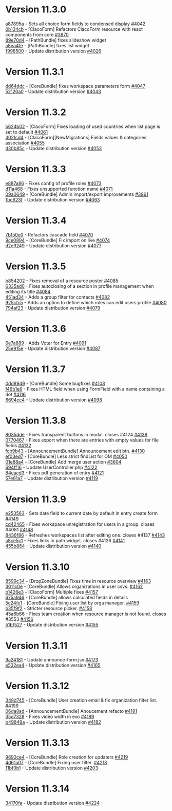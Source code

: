 # Version 11.3.0  

[a87895a](https://github.com/claroline/Distribution/commit/a87895a) - Sets all choice form fields to condensed display [#4042](https://github.com/claroline/Distribution/pull/4042)  
[0b134cb](https://github.com/claroline/Distribution/commit/0b134cb) - [ClacoForm] Refactors ClacoForm resource with react components from core [#3870](https://github.com/claroline/Distribution/pull/3870)  
[89e70d4](https://github.com/claroline/Distribution/commit/89e70d4) - [PathBundle] fixes slideshow widget  
[a8ea4fe](https://github.com/claroline/Distribution/commit/a8ea4fe) - [PathBundle] fixes list widget  
[1998500](https://github.com/claroline/Distribution/commit/1998500) - Update distribution version [#4026](https://github.com/claroline/Distribution/pull/4026)  

# Version 11.3.1  

[dd64ddc](https://github.com/claroline/Distribution/commit/dd64ddc) - [CoreBundle] fixes workspace parameters form [#4047](https://github.com/claroline/Distribution/pull/4047)  
[52120a0](https://github.com/claroline/Distribution/commit/52120a0) - Update distribution version [#4043](https://github.com/claroline/Distribution/pull/4043)  

# Version 11.3.2  

[b624b02](https://github.com/claroline/Distribution/commit/b624b02) - [ClacoForm] Fixes loading of used countries when list page is set to default [#4061](https://github.com/claroline/Distribution/pull/4061)  
[302fcd4](https://github.com/claroline/Distribution/commit/302fcd4) - [ClacoForm][NewMigrations] Fields values & categories association [#4055](https://github.com/claroline/Distribution/pull/4055)  
[d30b85c](https://github.com/claroline/Distribution/commit/d30b85c) - Update distribution version [#4053](https://github.com/claroline/Distribution/pull/4053)  

# Version 11.3.3  

[e887a86](https://github.com/claroline/Distribution/commit/e887a86) - Fixes config of profile roles [#4073](https://github.com/claroline/Distribution/pull/4073)  
[d11a468](https://github.com/claroline/Distribution/commit/d11a468) - Fixes unsupported function name [#4071](https://github.com/claroline/Distribution/pull/4071)  
[09a0649](https://github.com/claroline/Distribution/commit/09a0649) - [CoreBundle] Admin import/export improvements [#3961](https://github.com/claroline/Distribution/pull/3961)  
[1bc623f](https://github.com/claroline/Distribution/commit/1bc623f) - Update distribution version [#4063](https://github.com/claroline/Distribution/pull/4063)  

# Version 11.3.4  

[7b150e0](https://github.com/claroline/Distribution/commit/7b150e0) - Refactors cascade field [#4070](https://github.com/claroline/Distribution/pull/4070)  
[9ce0894](https://github.com/claroline/Distribution/commit/9ce0894) - [CoreBundle] Fix import on live [#4074](https://github.com/claroline/Distribution/pull/4074)  
[d2e9249](https://github.com/claroline/Distribution/commit/d2e9249) - Update distribution version [#4077](https://github.com/claroline/Distribution/pull/4077)  

# Version 11.3.5  

[b854202](https://github.com/claroline/Distribution/commit/b854202) - Fixes removal of a resource poster [#4085](https://github.com/claroline/Distribution/pull/4085)  
[6335ad0](https://github.com/claroline/Distribution/commit/6335ad0) - Fixes autoclosing of a section in profile management when editing its title [#4084](https://github.com/claroline/Distribution/pull/4084)  
[451ad34](https://github.com/claroline/Distribution/commit/451ad34) - Adds a group filter for contacts [#4082](https://github.com/claroline/Distribution/pull/4082)  
[925cfc5](https://github.com/claroline/Distribution/commit/925cfc5) - Adds an option to define which roles can edit users profile [#4080](https://github.com/claroline/Distribution/pull/4080)  
[794af23](https://github.com/claroline/Distribution/commit/794af23) - Update distribution version [#4079](https://github.com/claroline/Distribution/pull/4079)  

# Version 11.3.6  

[6e7a889](https://github.com/claroline/Distribution/commit/6e7a889) - Adds Voter for Entry [#4091](https://github.com/claroline/Distribution/pull/4091)  
[25e915e](https://github.com/claroline/Distribution/commit/25e915e) - Update distribution version [#4087](https://github.com/claroline/Distribution/pull/4087)  

# Version 11.3.7  

[0dd8949](https://github.com/claroline/Distribution/commit/0dd8949) - [CoreBundle] Some bugfixes [#4108](https://github.com/claroline/Distribution/pull/4108)  
[f46b1e6](https://github.com/claroline/Distribution/commit/f46b1e6) - Fixes HTML field when using FormField with a name containing a dot [#4116](https://github.com/claroline/Distribution/pull/4116)  
[6694cc4](https://github.com/claroline/Distribution/commit/6694cc4) - Update distribution version [#4098](https://github.com/claroline/Distribution/pull/4098)  

# Version 11.3.8  

[8035dde](https://github.com/claroline/Distribution/commit/8035dde) - Fixes transparent buttons in modal. closes #4124 [#4138](https://github.com/claroline/Distribution/pull/4138)  
[0770467](https://github.com/claroline/Distribution/commit/0770467) - Fixes export when there are entries with empty values for file fields [#4132](https://github.com/claroline/Distribution/pull/4132)  
[fcb9b43](https://github.com/claroline/Distribution/commit/fcb9b43) - [AnnouncementBundle] Announcement edit btn. [#4130](https://github.com/claroline/Distribution/pull/4130)  
[ef03ed7](https://github.com/claroline/Distribution/commit/ef03ed7) - [CoreBundle] Less strict findList for OM [#4050](https://github.com/claroline/Distribution/pull/4050)  
[01e88a4](https://github.com/claroline/Distribution/commit/01e88a4) - [CoreBundle] Add merge user action [#3604](https://github.com/claroline/Distribution/pull/3604)  
[694ff16](https://github.com/claroline/Distribution/commit/694ff16) - Update UserController.php [#4122](https://github.com/claroline/Distribution/pull/4122)  
[84eacd3](https://github.com/claroline/Distribution/commit/84eacd3) - Fixes pdf generation of entry [#4121](https://github.com/claroline/Distribution/pull/4121)  
[57e61a7](https://github.com/claroline/Distribution/commit/57e61a7) - Update distribution version [#4119](https://github.com/claroline/Distribution/pull/4119)  

# Version 11.3.9  

[e253563](https://github.com/claroline/Distribution/commit/e253563) - Sets date field to current date by default in entry create form [#4149](https://github.com/claroline/Distribution/pull/4149)  
[cd42465](https://github.com/claroline/Distribution/commit/cd42465) - Fixes workspace unregistration for users in a group. closes #4081 [#4148](https://github.com/claroline/Distribution/pull/4148)  
[8436f86](https://github.com/claroline/Distribution/commit/8436f86) - Refreshes workspaces list after editing one. closes #4137 [#4143](https://github.com/claroline/Distribution/pull/4143)  
[a8ce5c1](https://github.com/claroline/Distribution/commit/a8ce5c1) - Fixes links in path widget. closes #4126 [#4141](https://github.com/claroline/Distribution/pull/4141)  
[455b864](https://github.com/claroline/Distribution/commit/455b864) - Update distribution version [#4140](https://github.com/claroline/Distribution/pull/4140)  

# Version 11.3.10  

[8599c34](https://github.com/claroline/Distribution/commit/8599c34) - [DropZoneBundle] Fixes time in resource overview [#4163](https://github.com/claroline/Distribution/pull/4163)  
[3011c0e](https://github.com/claroline/Distribution/commit/3011c0e) - [CoreBundle] Allows organizations in user csvs. [#4162](https://github.com/claroline/Distribution/pull/4162)  
[b1426e3](https://github.com/claroline/Distribution/commit/b1426e3) - [ClacoForm] Multiple fixes [#4157](https://github.com/claroline/Distribution/pull/4157)  
[675a946](https://github.com/claroline/Distribution/commit/675a946) - [CoreBundle] allows calculated fields in details  
[5c24fe1](https://github.com/claroline/Distribution/commit/5c24fe1) - [CoreBundle] Fixing user list by orga manager. [#4159](https://github.com/claroline/Distribution/pull/4159)  
[b35f9f2](https://github.com/claroline/Distribution/commit/b35f9f2) - Stricter resource picker. [#4158](https://github.com/claroline/Distribution/pull/4158)  
[45a6b66](https://github.com/claroline/Distribution/commit/45a6b66) - Fixes team creation when resource manager is not found. closes #3553 [#4156](https://github.com/claroline/Distribution/pull/4156)  
[51bf527](https://github.com/claroline/Distribution/commit/51bf527) - Update distribution version [#4155](https://github.com/claroline/Distribution/pull/4155)  

# Version 11.3.11  

[9a24181](https://github.com/claroline/Distribution/commit/9a24181) - Update announce-form.jsx [#4173](https://github.com/claroline/Distribution/pull/4173)  
[e532ea4](https://github.com/claroline/Distribution/commit/e532ea4) - Update distribution version [#4165](https://github.com/claroline/Distribution/pull/4165)  

# Version 11.3.12  

[348d745](https://github.com/claroline/Distribution/commit/348d745) - [CoreBundle] User creation email & fix organization filter list. [#4199](https://github.com/claroline/Distribution/pull/4199)  
[06da8ad](https://github.com/claroline/Distribution/commit/06da8ad) - [AnnouncementBundle] Anoucement refacto [#4191](https://github.com/claroline/Distribution/pull/4191)  
[35d7328](https://github.com/claroline/Distribution/commit/35d7328) - Fixes video width in exo [#4189](https://github.com/claroline/Distribution/pull/4189)  
[b49849a](https://github.com/claroline/Distribution/commit/b49849a) - Update distribution version [#4182](https://github.com/claroline/Distribution/pull/4182)  

# Version 11.3.13  

[9692ce4](https://github.com/claroline/Distribution/commit/9692ce4) - [CoreBundle] Role creation for updaters [#4219](https://github.com/claroline/Distribution/pull/4219)  
[4d61a07](https://github.com/claroline/Distribution/commit/4d61a07) - [CoreBundle] Fixing user filter. [#4218](https://github.com/claroline/Distribution/pull/4218)  
[11bf0b1](https://github.com/claroline/Distribution/commit/11bf0b1) - Update distribution version [#4203](https://github.com/claroline/Distribution/pull/4203)  

# Version 11.3.14  

[34170fa](https://github.com/claroline/Distribution/commit/34170fa) - Update distribution version [#4224](https://github.com/claroline/Distribution/pull/4224)  

